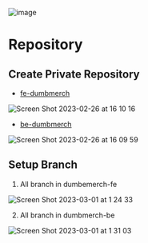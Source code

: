 ![image](https://user-images.githubusercontent.com/68781074/221351275-12fc8493-8ab8-49ee-b252-d5f471ef6cd9.png)


# Repository

## Create Private Repository

- [fe-dumbmerch](https://github.com/demo-dumbways/fe-dumbmerch)

![Screen Shot 2023-02-26 at 16 10 16](https://user-images.githubusercontent.com/68781074/221402398-b0e32872-3683-42f1-85fd-4466c3533254.png)

- [be-dumbmerch](https://github.com/demo-dumbways/be-dumbmerch)

![Screen Shot 2023-02-26 at 16 09 59](https://user-images.githubusercontent.com/68781074/221402418-69a16dea-b18f-471d-b0c1-fe9f152bc88e.png)

## Setup Branch

1. All branch in dumbemerch-fe

![Screen Shot 2023-03-01 at 1 24 33](https://user-images.githubusercontent.com/68781074/221946788-b66d7e75-3d3d-44b3-8925-f8cfc44d0ee8.png)

2. All branch in dumbmerch-be

![Screen Shot 2023-03-01 at 1 31 03](https://user-images.githubusercontent.com/68781074/221946827-78808a04-7e3e-47e3-87cd-38fe50395b37.png)
